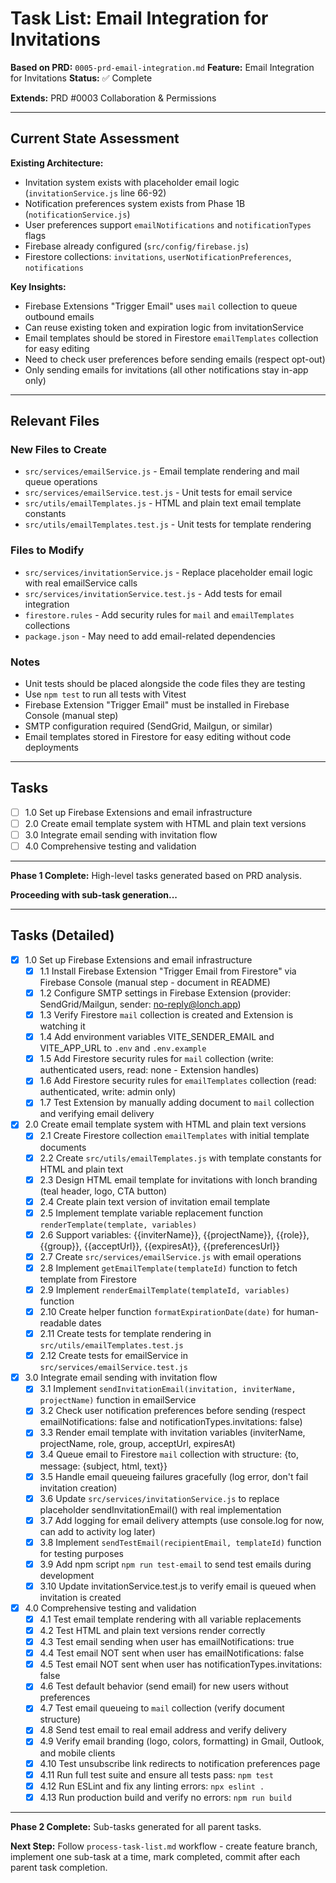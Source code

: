# Task List: Email Integration for Invitations

**Based on PRD:** `0005-prd-email-integration.md`
**Feature:** Email Integration for Invitations
**Status:** ✅ Complete

**Extends:** PRD #0003 Collaboration & Permissions

---

## Current State Assessment

**Existing Architecture:**
- Invitation system exists with placeholder email logic (`invitationService.js` line 66-92)
- Notification preferences system exists from Phase 1B (`notificationService.js`)
- User preferences support `emailNotifications` and `notificationTypes` flags
- Firebase already configured (`src/config/firebase.js`)
- Firestore collections: `invitations`, `userNotificationPreferences`, `notifications`

**Key Insights:**
- Firebase Extensions "Trigger Email" uses `mail` collection to queue outbound emails
- Can reuse existing token and expiration logic from invitationService
- Email templates should be stored in Firestore `emailTemplates` collection for easy editing
- Need to check user preferences before sending emails (respect opt-out)
- Only sending emails for invitations (all other notifications stay in-app only)

---

## Relevant Files

### New Files to Create
- `src/services/emailService.js` - Email template rendering and mail queue operations
- `src/services/emailService.test.js` - Unit tests for email service
- `src/utils/emailTemplates.js` - HTML and plain text email template constants
- `src/utils/emailTemplates.test.js` - Unit tests for template rendering

### Files to Modify
- `src/services/invitationService.js` - Replace placeholder email logic with real emailService calls
- `src/services/invitationService.test.js` - Add tests for email integration
- `firestore.rules` - Add security rules for `mail` and `emailTemplates` collections
- `package.json` - May need to add email-related dependencies

### Notes
- Unit tests should be placed alongside the code files they are testing
- Use `npm test` to run all tests with Vitest
- Firebase Extension "Trigger Email" must be installed in Firebase Console (manual step)
- SMTP configuration required (SendGrid, Mailgun, or similar)
- Email templates stored in Firestore for easy editing without code deployments

---

## Tasks

- [ ] 1.0 Set up Firebase Extensions and email infrastructure
- [ ] 2.0 Create email template system with HTML and plain text versions
- [ ] 3.0 Integrate email sending with invitation flow
- [ ] 4.0 Comprehensive testing and validation

---

**Phase 1 Complete:** High-level tasks generated based on PRD analysis.

**Proceeding with sub-task generation...**

---

## Tasks (Detailed)

- [x] 1.0 Set up Firebase Extensions and email infrastructure
  - [x] 1.1 Install Firebase Extension "Trigger Email from Firestore" via Firebase Console (manual step - document in README)
  - [x] 1.2 Configure SMTP settings in Firebase Extension (provider: SendGrid/Mailgun, sender: no-reply@lonch.app)
  - [x] 1.3 Verify Firestore `mail` collection is created and Extension is watching it
  - [x] 1.4 Add environment variables VITE_SENDER_EMAIL and VITE_APP_URL to `.env` and `.env.example`
  - [x] 1.5 Add Firestore security rules for `mail` collection (write: authenticated users, read: none - Extension handles)
  - [x] 1.6 Add Firestore security rules for `emailTemplates` collection (read: authenticated, write: admin only)
  - [x] 1.7 Test Extension by manually adding document to `mail` collection and verifying email delivery

- [x] 2.0 Create email template system with HTML and plain text versions
  - [x] 2.1 Create Firestore collection `emailTemplates` with initial template documents
  - [x] 2.2 Create `src/utils/emailTemplates.js` with template constants for HTML and plain text
  - [x] 2.3 Design HTML email template for invitations with lonch branding (teal header, logo, CTA button)
  - [x] 2.4 Create plain text version of invitation email template
  - [x] 2.5 Implement template variable replacement function `renderTemplate(template, variables)`
  - [x] 2.6 Support variables: {{inviterName}}, {{projectName}}, {{role}}, {{group}}, {{acceptUrl}}, {{expiresAt}}, {{preferencesUrl}}
  - [x] 2.7 Create `src/services/emailService.js` with email operations
  - [x] 2.8 Implement `getEmailTemplate(templateId)` function to fetch template from Firestore
  - [x] 2.9 Implement `renderEmailTemplate(templateId, variables)` function
  - [x] 2.10 Create helper function `formatExpirationDate(date)` for human-readable dates
  - [x] 2.11 Create tests for template rendering in `src/utils/emailTemplates.test.js`
  - [x] 2.12 Create tests for emailService in `src/services/emailService.test.js`

- [x] 3.0 Integrate email sending with invitation flow
  - [x] 3.1 Implement `sendInvitationEmail(invitation, inviterName, projectName)` function in emailService
  - [x] 3.2 Check user notification preferences before sending (respect emailNotifications: false and notificationTypes.invitations: false)
  - [x] 3.3 Render email template with invitation variables (inviterName, projectName, role, group, acceptUrl, expiresAt)
  - [x] 3.4 Queue email to Firestore `mail` collection with structure: {to, message: {subject, html, text}}
  - [x] 3.5 Handle email queueing failures gracefully (log error, don't fail invitation creation)
  - [x] 3.6 Update `src/services/invitationService.js` to replace placeholder sendInvitationEmail() with real implementation
  - [x] 3.7 Add logging for email delivery attempts (use console.log for now, can add to activity log later)
  - [x] 3.8 Implement `sendTestEmail(recipientEmail, templateId)` function for testing purposes
  - [x] 3.9 Add npm script `npm run test-email` to send test emails during development
  - [x] 3.10 Update invitationService.test.js to verify email is queued when invitation is created

- [x] 4.0 Comprehensive testing and validation
  - [x] 4.1 Test email template rendering with all variable replacements
  - [x] 4.2 Test HTML and plain text versions render correctly
  - [x] 4.3 Test email sending when user has emailNotifications: true
  - [x] 4.4 Test email NOT sent when user has emailNotifications: false
  - [x] 4.5 Test email NOT sent when user has notificationTypes.invitations: false
  - [x] 4.6 Test default behavior (send email) for new users without preferences
  - [x] 4.7 Test email queueing to `mail` collection (verify document structure)
  - [x] 4.8 Send test email to real email address and verify delivery
  - [x] 4.9 Verify email branding (logo, colors, formatting) in Gmail, Outlook, and mobile clients
  - [x] 4.10 Test unsubscribe link redirects to notification preferences page
  - [x] 4.11 Run full test suite and ensure all tests pass: `npm test`
  - [x] 4.12 Run ESLint and fix any linting errors: `npx eslint .`
  - [x] 4.13 Run production build and verify no errors: `npm run build`

---

**Phase 2 Complete:** Sub-tasks generated for all parent tasks.

**Next Step:** Follow `process-task-list.md` workflow - create feature branch, implement one sub-task at a time, mark completed, commit after each parent task completion.
